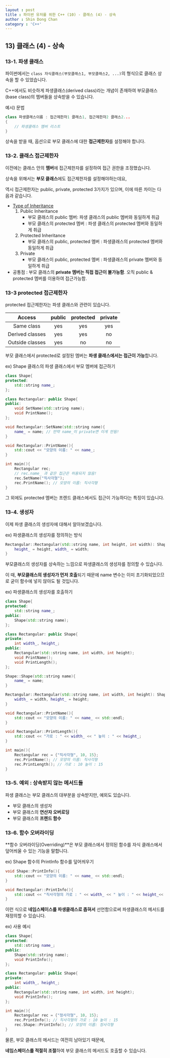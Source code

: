 ```yaml
---
layout : post
title : 파이썬 유저를 위한 C++ (10) - 클래스 (4) - 상속
author : Shin Dong Chan
category : 'C++'
---
```


## 13) 클래스 (4) -  상속

### 13-1. 파생 클래스

파이썬에서는 `class 자식클래스(부모클래스1, 부모클래스2, ...)`의 형식으로 클래스 상속을 할 수 있었습니다.

C++에서도 비슷하게 파생클래스(derived class)라는 개념이 존재하여 부모클래스(base class)의 멤버들을 상속받을 수 있습니다.

예시) 문법

```c++
class 파생클래스이름 : 접근제한자1 클래스1, 접근제한자2 클래스2...
{
    // 파생클래스 멤버 리스트
}
```

상속을 받을 때, 옵션으로 부모 클래스에 대한 **접근제한자**를 설정해야 합니다.



### 13-2. 클래스 접근제한자

이전에는 클래스 안의 **멤버**에 접근제한자를 설정하여 접근 권한을 조정했습니다.

상속을 위해서는 **부모 클래스**에도 접근제한자를 설정해야하는데요,

역시 접근제한자는 public, private, protected 3가지가 있으며, 이에 따른 차이는 다음과 같습니다.

* [Type of Inheritance](https://www.tutorialspoint.com/cplusplus/cpp_inheritance)
  1. Public Inheritance
     * 부모 클래스의 public 멤버: 파생 클래스의 public 멤버와 동일하게 취급
     * 부모 클래스의 protected 멤버 : 파생 클래스의 protected 멤버와 동일하게 취급
  2. Protected Inheritance
     * 부모 클래스의 public, protected 멤버 : 파생클래스의 protected 멤버와 동일하게 취급
  3. Private
     * 부모 클래스이 public, protected 멤버 : 파생클래스의 private 멤버와 동일하게 취급
* 공통점 : 부모 클래스의 **private 멤버는 직접 접근이 불가능함**. 오직 public & protected 멤버를 이용하여 접근가능함.



### 13-3 protected 접근제한자

protected 접근제한자는 파생 클래스와 관련이 있습니다.

|     Access      | public | protected | private |
| :-------------: | :----: | :-------: | :-----: |
|   Same class    |  yes   |    yes    |   yes   |
| Derived classes |  yes   |    yes    |   no    |
| Outside classes |  yes   |    no     |   no    |

부모 클래스에서 protected로 설정된 멤버는 **파생 클래스에서는 접근이 가능**합니다.



ex) Shape 클래스의 파생 클래스에서 부모 멤버에 접근하기

```c++
class Shape{
protected:
    std::string name_;
};

class Rectangular: public Shape{
public:
	void SetName(std::string name);
	void PrintName();
};

void Rectangular::SetName(std::string name){
	name_ = name; // 만약 name_이 private면 이게 안됨!
}

void Rectangular::PrintName(){
	std::cout << "모양의 이름: " << name_;
}

int main(){
    Rectangular rec;
    // rec.name_ 과 같은 접근은 허용되지 않음!
	rec.SetName("직사각형");
	rec.PrintName(); // 모양의 이름: 직사각형
}
```

그 외에도 protected 멤버는 프렌드 클래스에서도 접근이 가능하다는 특징이 있습니다.



### 13-4. 생성자

이제 파생 클래스의 생성자에 대해서 알아보겠습니다.

ex) 파생클래스의 생성자를 정의하는 방식

```c++
Rectangular::Rectangular(std::string name, int height, int width): Shape(name){ // 파생클래스(매개변수): 부모클래스(인수)
    height_ = height, width_ = width;
}
```

부모클래스의 생성자를 상속하는 느낌으로 파생클래스의 생성자를 정의할 수 있습니다.

이 때, **부모클래스의 생성자가 먼저 호출**되기 때문에 name 변수는 이미 초기화되었으므로 굳이 함수에 넣지 않아도 될 것입니다.

ex) 파생클래스의 생성자를 호출하기

```c++
class Shape{
protected:
    std::string name_;
public:
    Shape(std::string name);
};

class Rectangular: public Shape{
private:
    int width_, height_;
public:
    Rectangular(std::string name, int width, int height);
	void PrintName();
	void PrintLength();
};

Shape::Shape(std::string name){
    name_ = name;
}

Rectangular::Rectangular(std::string name, int width, int height): Shape(name){
    width_ = width, height_ = height;
}

void Rectangular::PrintName(){
	std::cout << "모양의 이름: " << name_ << std::endl;
}

void Rectangular::PrintLength(){
	std::cout << "가로 : " << width_ << " 높이 : " << height_;
}

int main(){
    Rectangular rec = {"직사각형", 10, 15};
	rec.PrintName(); // 모양의 이름: 직사각형
	rec.PrintLength(); // 가로 : 10 높이 : 15
}
```



### 13-5.  예외 : 상속받지 않는 메서드들

파생 클래스는 부모 클래스의 대부분을 상속받지만, 예외도 있습니다.

* 부모 클래스의 생성자
* 부모 클래스의 **연산자 오버로딩**
* 부모 클래스의 **프렌드 함수**



### 13-6. 함수 오버라이딩

**함수 오버라이딩(Overriding)**은 부모 클래스에서 정의된 함수를 자식 클래스에서 덮어씌울 수 있는 기능을 말합니다.

ex) Shape 함수의 PrintInfo 함수를 덮어씌우기

```c++
void Shape::PrintInfo(){
	std::cout << "모양의 이름: " << name_ << std::endl;
}

void Rectangular::PrintInfo(){
	std::cout << "직사각형의 가로 : " << width_ << " 높이 : " << height_<< std::endl;
}
```

이런 식으로 **네임스페이스를 파생클래스로 좁혀서** 선언함으로써 파생클래스의 메서드를 재정의할 수 있습니다.

ex) 사용 예시

```c++
class Shape{
protected:
    std::string name_;
public:
    Shape(std::string name);
    void PrintInfo();
};

class Rectangular: public Shape{
private:
    int width_, height_;
public:
    Rectangular(std::string name, int width, int height);
    void PrintInfo();
};

int main(){
    Rectangular rec = {"정사각형", 10, 15};
    rec.PrintInfo(); // 직사각형의 가로 : 10 높이 : 15
    rec.Shape::PrintInfo(); // 모양의 이름: 정사각형
}
```

물론, 부모 클래스의 메서드는 여전히 남아있기 때문에,

**네임스페이스를 적절히 조절**하여 부모 클래스의 메서드도 호출할 수 있습니다.

